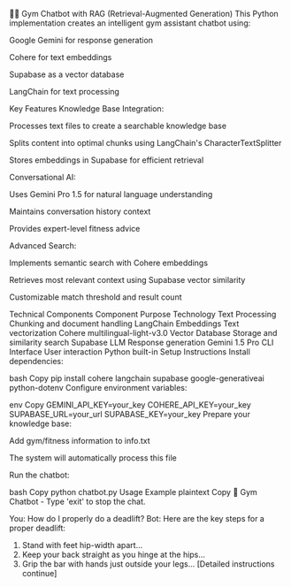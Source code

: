 🏋️‍♂️ Gym Chatbot with RAG (Retrieval-Augmented Generation)
This Python implementation creates an intelligent gym assistant chatbot using:

Google Gemini for response generation

Cohere for text embeddings

Supabase as a vector database

LangChain for text processing

Key Features
Knowledge Base Integration:

Processes text files to create a searchable knowledge base

Splits content into optimal chunks using LangChain's CharacterTextSplitter

Stores embeddings in Supabase for efficient retrieval

Conversational AI:

Uses Gemini Pro 1.5 for natural language understanding

Maintains conversation history context

Provides expert-level fitness advice

Advanced Search:

Implements semantic search with Cohere embeddings

Retrieves most relevant context using Supabase vector similarity

Customizable match threshold and result count

Technical Components
Component	Purpose	Technology
Text Processing	Chunking and document handling	LangChain
Embeddings	Text vectorization	Cohere multilingual-light-v3.0
Vector Database	Storage and similarity search	Supabase
LLM	Response generation	Gemini 1.5 Pro
CLI Interface	User interaction	Python built-in
Setup Instructions
Install dependencies:

bash
Copy
pip install cohere langchain supabase google-generativeai python-dotenv
Configure environment variables:

env
Copy
GEMINI_API_KEY=your_key
COHERE_API_KEY=your_key
SUPABASE_URL=your_url
SUPABASE_KEY=your_key
Prepare your knowledge base:

Add gym/fitness information to info.txt

The system will automatically process this file

Run the chatbot:

bash
Copy
python chatbot.py
Usage Example
plaintext
Copy
💪 Gym Chatbot - Type 'exit' to stop the chat.

You: How do I properly do a deadlift?
Bot: Here are the key steps for a proper deadlift:
1. Stand with feet hip-width apart...
2. Keep your back straight as you hinge at the hips...
3. Grip the bar with hands just outside your legs...
[Detailed instructions continue]
